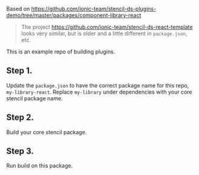 
Based on https://github.com/ionic-team/stencil-ds-plugins-demo/tree/master/packages/component-library-react

> The project https://github.com/ionic-team/stencil-ds-react-template looks very similar, but is older and a little different in `package.json`, etc.

This is an example repo of building plugins.

## Step 1.

Update the `package.json` to have the correct package name for this repo, `my-library-react`.
Replace `my-library` under dependencies with your core stencil package name.

## Step 2.

Build your core stencil package.

## Step 3.

Run build on this package.
